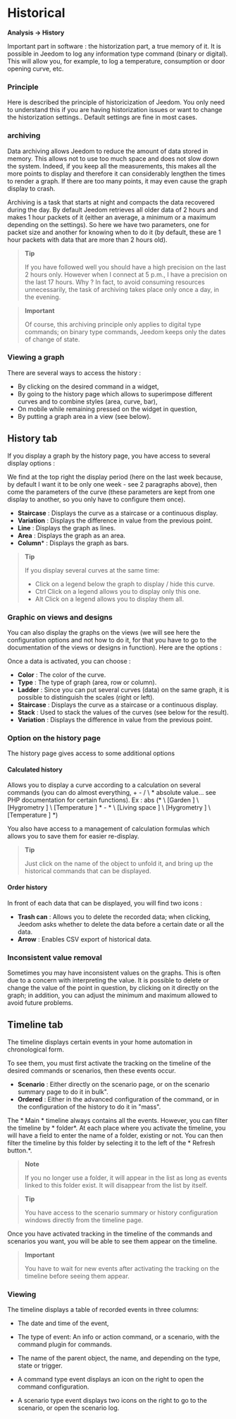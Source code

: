 # Historical
**Analysis → History**

Important part in software : the historization part, a true memory of it. It is possible in Jeedom to log any information type command (binary or digital). This will allow you, for example, to log a temperature, consumption or door opening curve, etc.

### Principle

Here is described the principle of historicization of Jeedom. You only need to understand this if you are having historization issues or want to change the historization settings.. Default settings are fine in most cases.

### archiving

Data archiving allows Jeedom to reduce the amount of data stored in memory. This allows not to use too much space and does not slow down the system. Indeed, if you keep all the measurements, this makes all the more points to display and therefore it can considerably lengthen the times to render a graph. If there are too many points, it may even cause the graph display to crash.

Archiving is a task that starts at night and compacts the data recovered during the day. By default Jeedom retrieves all older data of 2 hours and makes 1 hour packets of it (either an average, a minimum or a maximum depending on the settings). So here we have two parameters, one for packet size and another for knowing when to do it (by default, these are 1 hour packets with data that are more than 2 hours old).

> **Tip**
>
> If you have followed well you should have a high precision on the last 2 hours only. However when I connect at 5 p.m., I have a precision on the last 17 hours. Why ? In fact, to avoid consuming resources unnecessarily, the task of archiving takes place only once a day, in the evening.

> **Important**
>
> Of course, this archiving principle only applies to digital type commands; on binary type commands, Jeedom keeps only the dates of change of state.

### Viewing a graph

There are several ways to access the history :

- By clicking on the desired command in a widget,
- By going to the history page which allows to superimpose different curves and to combine styles (area, curve, bar),
- On mobile while remaining pressed on the widget in question,
- By putting a graph area in a view (see below).

## History tab

If you display a graph by the history page, you have access to several display options :

We find at the top right the display period (here on the last week because, by default I want it to be only one week - see 2 paragraphs above), then come the parameters of the curve (these parameters are kept from one display to another, so you only have to configure them once).

- **Staircase** : Displays the curve as a staircase or a continuous display.
- **Variation** : Displays the difference in value from the previous point.
- **Line** : Displays the graph as lines.
- **Area** : Displays the graph as an area.
- **Column**\* : Displays the graph as bars.

> **Tip**
>
> If you display several curves at the same time:
> - Click on a legend below the graph to display / hide this curve.
> - Ctrl Click on a legend allows you to display only this one.
> - Alt Click on a legend allows you to display them all.


### Graphic on views and designs

You can also display the graphs on the views (we will see here the configuration options and not how to do it, for that you have to go to the documentation of the views or designs in function). Here are the options :

Once a data is activated, you can choose :
- **Color** : The color of the curve.
- **Type** : The type of graph (area, row or column).
- **Ladder** : Since you can put several curves (data) on the same graph, it is possible to distinguish the scales (right or left).
- **Staircase** : Displays the curve as a staircase or a continuous display.
- **Stack** : Used to stack the values of the curves (see below for the result).
- **Variation** : Displays the difference in value from the previous point.

### Option on the history page

The history page gives access to some additional options

#### Calculated history

Allows you to display a curve according to a calculation on several commands (you can do almost everything, + - / \ * absolute value… see PHP documentation for certain functions).
Ex :
abs (* \ [Garden \] \ [Hygrometry \] \ [Temperature \] * - * \ [Living space \] \ [Hygrometry \] \ [Temperature \] *)

You also have access to a management of calculation formulas which allows you to save them for easier re-display.

> **Tip**
>
> Just click on the name of the object to unfold it, and bring up the historical commands that can be displayed.

#### Order history

In front of each data that can be displayed, you will find two icons :

- **Trash can** : Allows you to delete the recorded data; when clicking, Jeedom asks whether to delete the data before a certain date or all the data.
- **Arrow** : Enables CSV export of historical data.

### Inconsistent value removal

Sometimes you may have inconsistent values on the graphs. This is often due to a concern with interpreting the value. It is possible to delete or change the value of the point in question, by clicking on it directly on the graph; in addition, you can adjust the minimum and maximum allowed to avoid future problems.

## Timeline tab

The timeline displays certain events in your home automation in chronological form.

To see them, you must first activate the tracking on the timeline of the desired commands or scenarios, then these events occur.

- **Scenario** : Either directly on the scenario page, or on the scenario summary page to do it in bulk".
- **Ordered** : Either in the advanced configuration of the command, or in the configuration of the history to do it in "mass".

The * Main * timeline always contains all the events. However, you can filter the timeline by * folder*. At each place where you activate the timeline, you will have a field to enter the name of a folder, existing or not.
You can then filter the timeline by this folder by selecting it to the left of the * Refresh button.*.

> **Note**
>
> If you no longer use a folder, it will appear in the list as long as events linked to this folder exist. It will disappear from the list by itself.

> **Tip**
>
> You have access to the scenario summary or history configuration windows directly from the timeline page.

Once you have activated tracking in the timeline of the commands and scenarios you want, you will be able to see them appear on the timeline.

> **Important**
>
> You have to wait for new events after activating the tracking on the timeline before seeing them appear.

### Viewing

The timeline displays a table of recorded events in three columns:

- The date and time of the event,
- The type of event: An info or action command, or a scenario, with the command plugin for commands.
- The name of the parent object, the name, and depending on the type, state or trigger.

- A command type event displays an icon on the right to open the command configuration.
- A scenario type event displays two icons on the right to go to the scenario, or open the scenario log.

